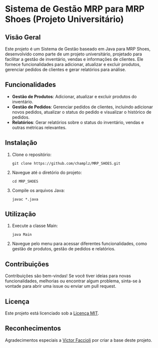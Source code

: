 # Sistema de Gestão MRP para MRP Shoes (Projeto Universitário)

## Visão Geral
Este projeto é um Sistema de Gestão baseado em Java para MRP Shoes, desenvolvido como parte de um projeto universitário, projetado para facilitar a gestão de inventário, vendas e informações de clientes. Ele fornece funcionalidades para adicionar, atualizar e excluir produtos, gerenciar pedidos de clientes e gerar relatórios para análise.

## Funcionalidades
- **Gestão de Produtos**: Adicionar, atualizar e excluir produtos do inventário.
- **Gestão de Pedidos**: Gerenciar pedidos de clientes, incluindo adicionar novos pedidos, atualizar o status do pedido e visualizar o histórico de pedidos.
- **Relatórios**: Gerar relatórios sobre o status do inventário, vendas e outras métricas relevantes.

## Instalação
1. Clone o repositório:
    ```
    git clone https://github.com/champlz/MRP_SHOES.git
    ```
2. Navegue até o diretório do projeto:
    ```
    cd MRP_SHOES
    ```
3. Compile os arquivos Java:
    ```
    javac *.java
    ```

## Utilização
1. Execute a classe Main:
    ```
    java Main
    ```
2. Navegue pelo menu para acessar diferentes funcionalidades, como gestão de produtos, gestão de pedidos e relatórios.

## Contribuições
Contribuições são bem-vindas! Se você tiver ideias para novas funcionalidades, melhorias ou encontrar algum problema, sinta-se à vontade para abrir uma issue ou enviar um pull request.

## Licença
Este projeto está licenciado sob a [Licença MIT](LICENSE).

## Reconhecimentos
Agradecimentos especiais a [Victor Faccioli](https://github.com/victorfaccioli) por criar a base deste projeto.

